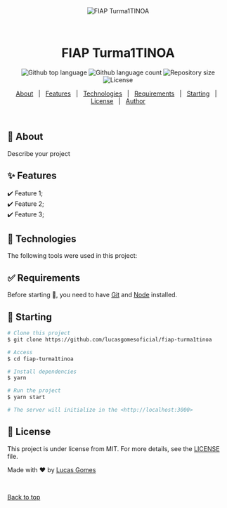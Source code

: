 <div align="center" id="top"> 
  <img src="./.github/app.gif" alt="FIAP Turma1TINOA" />

  &#xa0;

  <!-- <a href="https://fiapturma1tinoa.netlify.app">Demo</a> -->
</div>

<h1 align="center">FIAP Turma1TINOA</h1>

<p align="center">
  <img alt="Github top language" src="https://img.shields.io/github/languages/top/{{YOUR_GITHUB_USERNAME}}/fiap-turma1tinoa?color=56BEB8">

  <img alt="Github language count" src="https://img.shields.io/github/languages/count/{{YOUR_GITHUB_USERNAME}}/fiap-turma1tinoa?color=56BEB8">

  <img alt="Repository size" src="https://img.shields.io/github/repo-size/{{YOUR_GITHUB_USERNAME}}/fiap-turma1tinoa?color=56BEB8">

  <img alt="License" src="https://img.shields.io/github/license/{{YOUR_GITHUB_USERNAME}}/fiap-turma1tinoa?color=56BEB8">

  <!-- <img alt="Github issues" src="https://img.shields.io/github/issues/{{YOUR_GITHUB_USERNAME}}/fiap-turma1tinoa?color=56BEB8" /> -->

  <!-- <img alt="Github forks" src="https://img.shields.io/github/forks/{{YOUR_GITHUB_USERNAME}}/fiap-turma1tinoa?color=56BEB8" /> -->

  <!-- <img alt="Github stars" src="https://img.shields.io/github/stars/{{YOUR_GITHUB_USERNAME}}/fiap-turma1tinoa?color=56BEB8" /> -->
</p>

<!-- Status -->

<!-- <h4 align="center"> 
	🚧  FIAP Turma1TINOA 🚀 Under construction...  🚧
</h4> 

<hr> -->

<p align="center">
  <a href="#dart-about">About</a> &#xa0; | &#xa0; 
  <a href="#sparkles-features">Features</a> &#xa0; | &#xa0;
  <a href="#rocket-technologies">Technologies</a> &#xa0; | &#xa0;
  <a href="#white_check_mark-requirements">Requirements</a> &#xa0; | &#xa0;
  <a href="#checkered_flag-starting">Starting</a> &#xa0; | &#xa0;
  <a href="#memo-license">License</a> &#xa0; | &#xa0;
  <a href="https://github.com/{{YOUR_GITHUB_USERNAME}}" target="_blank">Author</a>
</p>

<br>

## :dart: About ##

Describe your project

## :sparkles: Features ##

:heavy_check_mark: Feature 1;\
:heavy_check_mark: Feature 2;\
:heavy_check_mark: Feature 3;

## :rocket: Technologies ##

The following tools were used in this project:

<!-- - [Expo](https://expo.io/)
- [Node.js](https://nodejs.org/en/)
- [React](https://pt-br.reactjs.org/)
- [React Native](https://reactnative.dev/)
- [TypeScript](https://www.typescriptlang.org/) -->

## :white_check_mark: Requirements ##

Before starting :checkered_flag:, you need to have [Git](https://git-scm.com) and [Node](https://nodejs.org/en/) installed.

## :checkered_flag: Starting ##

```bash
# Clone this project
$ git clone https://github.com/lucasgomesoficial/fiap-turma1tinoa

# Access
$ cd fiap-turma1tinoa

# Install dependencies
$ yarn

# Run the project
$ yarn start

# The server will initialize in the <http://localhost:3000>
```

## :memo: License ##

This project is under license from MIT. For more details, see the [LICENSE](LICENSE.md) file.


Made with :heart: by <a href="https://github.com/lucasgomesoficial" target="_blank">Lucas Gomes</a>

&#xa0;

<a href="#top">Back to top</a>
